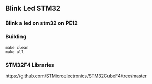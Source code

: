 ## Blink Led STM32

### Blink a led on stm32 on PE12

### Building
```
make clean
make all
```
### STM32F4 Libraries
https://github.com/STMicroelectronics/STM32CubeF4/tree/master